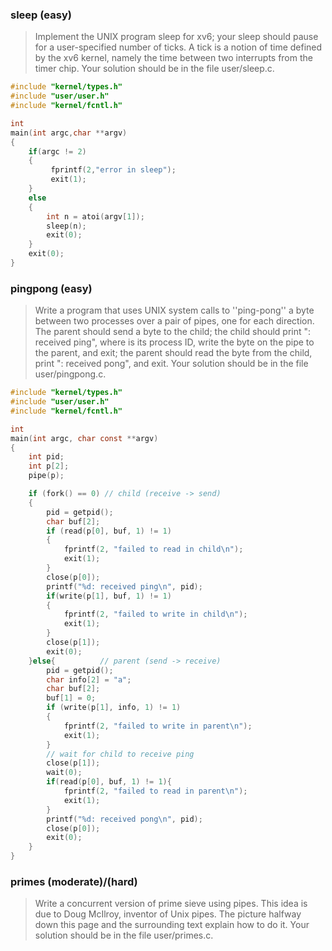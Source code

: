 ### sleep (easy)
>Implement the UNIX program sleep for xv6; your sleep should pause for a user-specified number of ticks. A tick is a notion of time defined by the xv6 kernel, namely the time between two interrupts from the timer chip. Your solution should be in the file user/sleep.c.

``` c
#include "kernel/types.h"
#include "user/user.h"
#include "kernel/fcntl.h"

int
main(int argc,char **argv)
{ 
    if(argc != 2)
    {
         fprintf(2,"error in sleep");
         exit(1);
    }
    else
    {
        int n = atoi(argv[1]);
        sleep(n);
        exit(0);
    }
    exit(0);
}
```

### pingpong (easy)
>Write a program that uses UNIX system calls to ''ping-pong'' a byte between two processes over a pair of pipes, one for each direction. The parent should send a byte to the child; the child should print "<pid>: received ping", where <pid> is its process ID, write the byte on the pipe to the parent, and exit; the parent should read the byte from the child, print "<pid>: received pong", and exit. Your solution should be in the file user/pingpong.c.

```c
#include "kernel/types.h"
#include "user/user.h"
#include "kernel/fcntl.h"

int 
main(int argc, char const **argv)
{
	int pid;
	int p[2];
	pipe(p);

	if (fork() == 0) // child (receive -> send)
	{
		pid = getpid();
		char buf[2];
		if (read(p[0], buf, 1) != 1)
		{
			fprintf(2, "failed to read in child\n");
			exit(1);
		}
		close(p[0]);
		printf("%d: received ping\n", pid);
		if(write(p[1], buf, 1) != 1)
		{
			fprintf(2, "failed to write in child\n");
			exit(1);
		}
		close(p[1]);
		exit(0);
	}else{			// parent (send -> receive)
		pid = getpid();
		char info[2] = "a";
		char buf[2];
		buf[1] = 0;
		if (write(p[1], info, 1) != 1)
		{
			fprintf(2, "failed to write in parent\n");
			exit(1);
		}
		// wait for child to receive ping
		close(p[1]);
		wait(0);
		if(read(p[0], buf, 1) != 1){
			fprintf(2, "failed to read in parent\n");
			exit(1);
		}
		printf("%d: received pong\n", pid);
		close(p[0]);
		exit(0);
	}
}

```

### primes (moderate)/(hard)
>Write a concurrent version of prime sieve using pipes. This idea is due to Doug McIlroy, inventor of Unix pipes. The picture halfway down this page and the surrounding text explain how to do it. Your solution should be in the file user/primes.c.

```C
```




